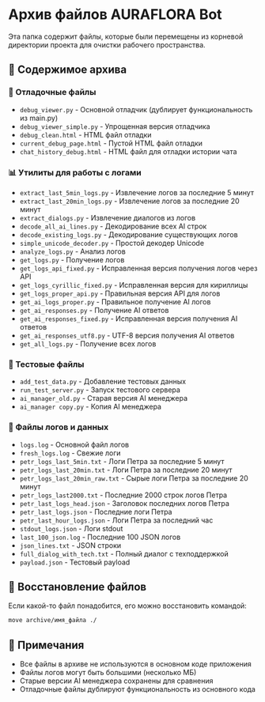 # Архив файлов AURAFLORA Bot

Эта папка содержит файлы, которые были перемещены из корневой директории проекта для очистки рабочего пространства.

## 📁 Содержимое архива

### 🔧 Отладочные файлы
- `debug_viewer.py` - Основной отладчик (дублирует функциональность из main.py)
- `debug_viewer_simple.py` - Упрощенная версия отладчика
- `debug_clean.html` - HTML файл отладки
- `current_debug_page.html` - Пустой HTML файл отладки
- `chat_history_debug.html` - HTML файл для отладки истории чата

### 📊 Утилиты для работы с логами
- `extract_last_5min_logs.py` - Извлечение логов за последние 5 минут
- `extract_last_20min_logs.py` - Извлечение логов за последние 20 минут
- `extract_dialogs.py` - Извлечение диалогов из логов
- `decode_all_ai_lines.py` - Декодирование всех AI строк
- `decode_existing_logs.py` - Декодирование существующих логов
- `simple_unicode_decoder.py` - Простой декодер Unicode
- `analyze_logs.py` - Анализ логов
- `get_logs.py` - Получение логов
- `get_logs_api_fixed.py` - Исправленная версия получения логов через API
- `get_logs_cyrillic_fixed.py` - Исправленная версия для кириллицы
- `get_logs_proper_api.py` - Правильная версия API для логов
- `get_ai_logs_proper.py` - Правильное получение AI логов
- `get_ai_responses.py` - Получение AI ответов
- `get_ai_responses_fixed.py` - Исправленная версия получения AI ответов
- `get_ai_responses_utf8.py` - UTF-8 версия получения AI ответов
- `get_all_logs.py` - Получение всех логов

### 🧪 Тестовые файлы
- `add_test_data.py` - Добавление тестовых данных
- `run_test_server.py` - Запуск тестового сервера
- `ai_manager_old.py` - Старая версия AI менеджера
- `ai_manager copy.py` - Копия AI менеджера

### 📄 Файлы логов и данных
- `logs.log` - Основной файл логов
- `fresh_logs.log` - Свежие логи
- `petr_logs_last_5min.txt` - Логи Петра за последние 5 минут
- `petr_logs_last_20min.txt` - Логи Петра за последние 20 минут
- `petr_logs_last_20min_raw.txt` - Сырые логи Петра за последние 20 минут
- `petr_logs_last2000.txt` - Последние 2000 строк логов Петра
- `petr_last_logs_head.json` - Заголовок последних логов Петра
- `petr_last_logs.json` - Последние логи Петра
- `petr_last_hour_logs.json` - Логи Петра за последний час
- `stdout_logs.json` - Логи stdout
- `last_100_json.log` - Последние 100 JSON логов
- `json_lines.txt` - JSON строки
- `full_dialog_with_tech.txt` - Полный диалог с техподдержкой
- `payload.json` - Тестовый payload

## 🔄 Восстановление файлов

Если какой-то файл понадобится, его можно восстановить командой:
```bash
move archive/имя_файла ./
```

## 📝 Примечания

- Все файлы в архиве не используются в основном коде приложения
- Файлы логов могут быть большими (несколько МБ)
- Старые версии AI менеджера сохранены для сравнения
- Отладочные файлы дублируют функциональность из основного кода 